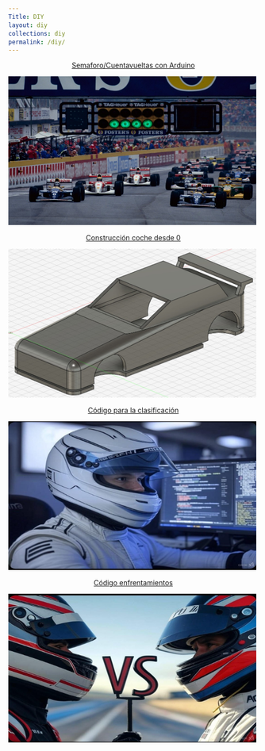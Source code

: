 ```yaml
---
Title: DIY
layout: diy
collections: diy
permalink: /diy/
---
```


<p style="text-align: center;"><a href="https://rchamo01.github.io/SlotCasaRaton/diy/01-semaforo">Semaforo/Cuentavueltas con Arduino</a></p>

<p><a href="https://rchamo01.github.io/SlotCasaRaton/diy/01-semaforo"><img src="../docs/images/diy/semaforo00.jpeg" width="500" height="300"></a></p>

<p style="text-align: center;"><a href="https://rchamo01.github.io/SlotCasaRaton/diy/03-cochedesde0">Construcción coche desde 0</a></p>

[<img src="../docs/images/diy/cochedesde000.jpeg" width="500" height="300">](https://rchamo01.github.io/SlotCasaRaton/diy/03-cochedesde0)

<p style="text-align: center;"><a href="https://rchamo01.github.io/SlotCasaRaton/diy/02-codigoclasificacion">Código para la clasificación</a></p>

[<img src="../docs/images/diy/codigoclasificacion00.jpeg" width="500" height="300">](https://rchamo01.github.io/SlotCasaRaton/diy/02-codigoclasificacion)

<p style="text-align: center;"><a href="https://rchamo01.github.io/SlotCasaRaton/diy/04-codigoenfrentamientos">Código enfrentamientos</a></p>

[<img src="../docs/images/diy/codigoenfrentamientos00.jpeg" width="500" height="300">](https://rchamo01.github.io/SlotCasaRaton/diy/04-codigoenfrentamientos)
